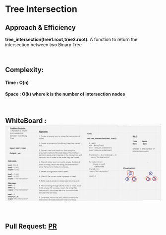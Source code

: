 # Tree Intersection



## Approach & Efficiency


**tree_intersection(tree1.root,tree2.root):**  A function to return the intersection between two Binary Tree

<br>


## Complexity:
#### Time : O(n)

#### Space : O(k) where k is  the number of intersection nodes

<br>

## WhiteBoard : ![CC32](./CC32.PNG)


<br>

## Pull Request: [PR](https://github.com/DohaKhamaiseh/data-structures-and-algorithms/pull/55)